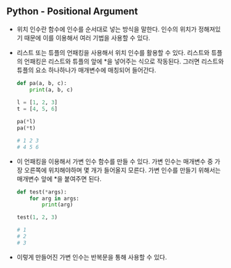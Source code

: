 ## Python - Positional Argument

- 위치 인수란 함수에 인수를 순서대로 넣는 방식을 말한다.
  인수의 위치가 정해져있기 때문에 이를 이용해서 여러 기법을 사용할 수 있다.

- 리스트 또는 튜플의 언패킹을 사용해서 위치 인수를 활용할 수 있다.
  리스트와 튜플의 언패킹은 리스트와 튜플의 앞에 *을 넣어주는 식으로 작동된다.
  그러면 리스트와 튜플의 요소 하나하나가 매개변수에 매칭되어 들어간다.

  ```python
  def pa(a, b, c):
      print(a, b, c)
      
  l = [1, 2, 3]
  t = [4, 5, 6]
  
  pa(*l)
  pa(*t)
  
  # 1 2 3
  # 4 5 6
  ```

- 이 언패킹을 이용해서 가변 인수 함수를 만들 수 있다.
  가변 인수는 매개변수 중 가장 오른쪽에 위치해야하며
  몇 개가 들어올지 모른다.
  가변 인수를 만들기 위해서는 매개변수 앞에 *을 붙여주면 된다.

  ```python
  def test(*args):
      for arg in args:
          print(arg)
  
  test(1, 2, 3)
  
  # 1
  # 2
  # 3
  ```

- 이렇게 만들어진 가변 인수는 반복문을 통해 사용할 수 있다.
